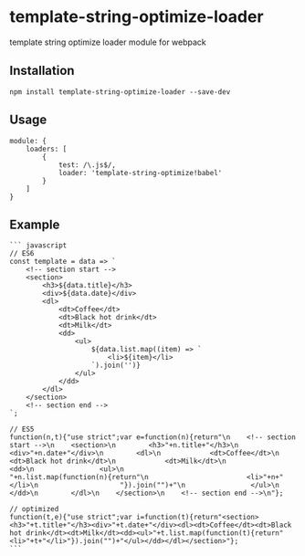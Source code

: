 # template-string-optimize-loader
template string optimize loader module for webpack

## Installation

    npm install template-string-optimize-loader --save-dev
    
## Usage

    module: {
        loaders: [
            {
                test: /\.js$/,
                loader: 'template-string-optimize!babel'
            }
        ]
    }

## Example

    ``` javascript
    // ES6
    const template = data => `
        <!-- section start -->
        <section>
            <h3>${data.title}</h3>
            <div>${data.date}</div>
            <dl>
                <dt>Coffee</dt>
                <dt>Black hot drink</dt>
                <dt>Milk</dt>
                <dd>
                    <ul>
                        ${data.list.map((item) => `
                            <li>${item}</li>
                        `).join('')}
                    </ul>
                </dd>
            </dl>
        </section>
        <!-- section end -->
    `;
    
    // ES5
    function(n,t){"use strict";var e=function(n){return"\n    <!-- section start -->\n    <section>\n        <h3>"+n.title+"</h3>\n        <div>"+n.date+"</div>\n        <dl>\n            <dt>Coffee</dt>\n            <dt>Black hot drink</dt>\n            <dt>Milk</dt>\n            <dd>\n                <ul>\n                    "+n.list.map(function(n){return"\n                        <li>"+n+"</li>\n                    "}).join("")+"\n                </ul>\n            </dd>\n        </dl>\n    </section>\n    <!-- section end -->\n"};
    
    // optimized
    function(t,e){"use strict";var i=function(t){return"<section><h3>"+t.title+"</h3><div>"+t.date+"</div><dl><dt>Coffee</dt><dt>Black hot drink</dt><dt>Milk</dt><dd><ul>"+t.list.map(function(t){return"<li>"+t+"</li>"}).join("")+"</ul></dd></dl></section>"};
    ``` 
    
    